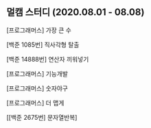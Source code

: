 ## 멀캠 스터디 (2020.08.01 - 08.08)
[프로그래머스] 가장 큰 수

[백준 1085번] 직사각형 탈출

[백준 14888번] 연산자 끼워넣기

[프로그래머스] 기능개발

[프로그래머스] 숫자야구

[프로그래머스] 더 맵게

[[백준 2675번] 문자열반복]
